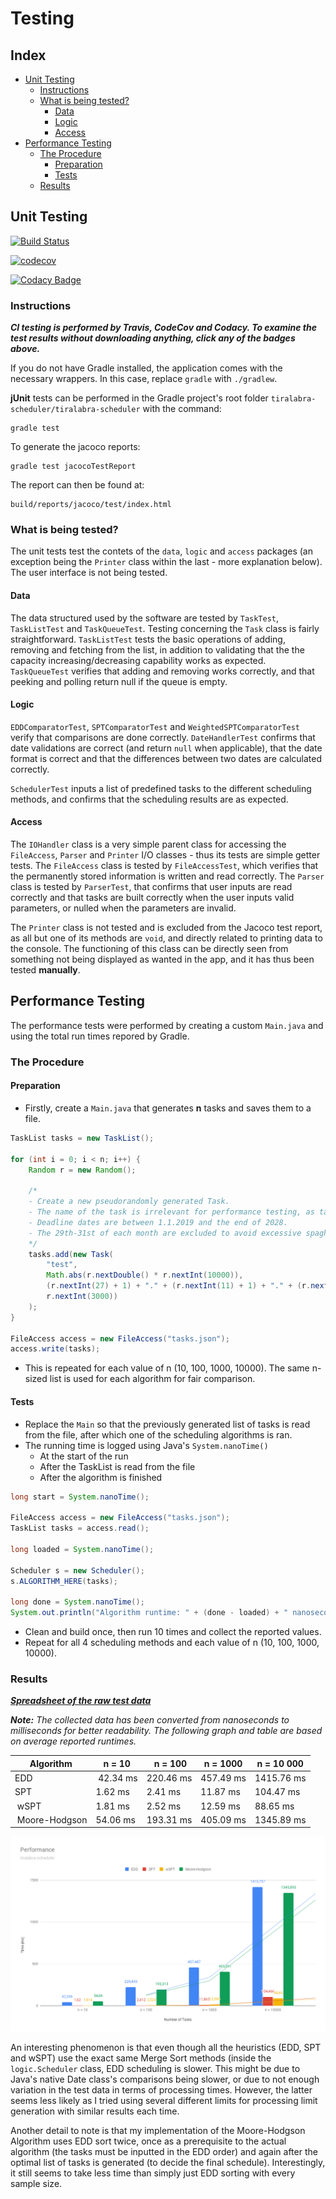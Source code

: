 # Testing

## Index
- [Unit Testing](#unit-testing)
	- [Instructions](#instructions)
	- [What is being tested?](#what-is-being-tested)
		- [Data](#data)
		- [Logic](#logic)
		- [Access](#access)
- [Performance Testing](#performance-testing)
	- [The Procedure](#the-procedure)
		- [Preparation](#preparation)
		- [Tests](#tests)
	- [Results](#results)

## Unit Testing

[![Build Status](https://travis-ci.org/otsha/tiralabra-scheduler.svg?branch=master)](https://travis-ci.org/otsha/tiralabra-scheduler)

[![codecov](https://codecov.io/gh/otsha/tiralabra-scheduler/branch/master/graph/badge.svg)](https://codecov.io/gh/otsha/tiralabra-scheduler)

[![Codacy Badge](https://api.codacy.com/project/badge/Grade/d0ab491418a2477d99c32a23c1d9e566)](https://www.codacy.com/app/otsha/tiralabra-scheduler?utm_source=github.com&amp;utm_medium=referral&amp;utm_content=otsha/tiralabra-scheduler&amp;utm_campaign=Badge_Grade)

### Instructions
***CI testing is performed by Travis, CodeCov and Codacy. To examine the test results without downloading anything, click any of the badges above.***

If you do not have Gradle installed, the application comes with the necessary wrappers. In this case, replace ```gradle``` with ```./gradlew```.

**jUnit** tests can be performed in the Gradle project's root folder ```tiralabra-scheduler/tiralabra-scheduler``` with the command:
```
gradle test
```
To generate the jacoco reports:
```
gradle test jacocoTestReport
```
The report can then be found at:
```
build/reports/jacoco/test/index.html
```

### What is being tested?
The unit tests test the contets of the ```data```, ```logic``` and ```access``` packages (an exception being the ```Printer``` class within the last - more explanation below). The user interface is not being tested.

#### Data
The data structured used by the software are tested by ```TaskTest```, ```TaskListTest``` and ```TaskQueueTest```. Testing concerning the ```Task``` class is fairly straightforward. ```TaskListTest``` tests the basic operations of adding, removing and fetching from the list, in addition to validating that the the capacity increasing/decreasing capability works as expected. ```TaskQueueTest``` verifies that adding and removing works correctly, and that peeking and polling return null if the queue is empty.

#### Logic
```EDDComparatorTest```, ```SPTComparatorTest``` and ```WeightedSPTComparatorTest``` verify that comparisons are done correctly. ```DateHandlerTest``` confirms that date validations are correct (and return ```null``` when applicable), that the date format is correct and that the differences between two dates are calculated correctly.

```SchedulerTest``` inputs a list of predefined tasks to the different scheduling methods, and confirms that the scheduling results are as expected.

#### Access
The ```IOHandler``` class is a very simple parent class for accessing the ```FileAccess```, ```Parser``` and ```Printer``` I/O classes - thus its tests are simple getter tests. The ```FileAccess``` class is tested by ```FileAccessTest```, which verifies that the permanently stored information is written and read correctly. The ```Parser``` class is tested by ```ParserTest```, that confirms that user inputs are read correctly and that tasks are built correctly when the user inputs valid parameters, or nulled when the parameters are invalid.

The ```Printer``` class is not tested and is excluded from the Jacoco test report, as all but one of its methods are ```void```, and directly related to printing data to the console. The functioning of this class can be directly seen from something not being displayed as wanted in the app, and it has thus been tested **manually**.

## Performance Testing

The performance tests were performed by creating a custom ```Main.java``` and using the total run times repored by Gradle.

### The Procedure

#### Preparation

- Firstly, create a ```Main.java``` that generates **n** tasks and saves them to a file.

```java
TaskList tasks = new TaskList();

for (int i = 0; i < n; i++) {
	Random r = new Random();
	
	/*
	- Create a new pseudorandomly generated Task.
	- The name of the task is irrelevant for performance testing, as tasks are never sorted by name.
	- Deadline dates are between 1.1.2019 and the end of 2028.
	- The 29th-31st of each month are excluded to avoid excessive spaghetti code to accommodate for February.
	*/
	tasks.add(new Task(
		"test",
		Math.abs(r.nextDouble() * r.nextInt(10000)),
		(r.nextInt(27) + 1) + "." + (r.nextInt(11) + 1) + "." + (r.nextInt(10) + 2019),
		r.nextInt(3000))
	);
}

FileAccess access = new FileAccess("tasks.json");
access.write(tasks);
```
- This is repeated for each value of n (10, 100, 1000, 10000). The same n-sized list is used for each algorithm for fair comparison.

#### Tests

- Replace the ```Main``` so that the previously generated list of tasks is read from the file, after which one of the scheduling algorithms is ran.
- The running time is logged using Java's ```System.nanoTime()```
	- At the start of the run
	- After the TaskList is read from the file
	- After the algorithm is finished

```java
long start = System.nanoTime();

FileAccess access = new FileAccess("tasks.json");
TaskList tasks = access.read();

long loaded = System.nanoTime();

Scheduler s = new Scheduler();
s.ALGORITHM_HERE(tasks);

long done = System.nanoTime();
System.out.println("Algorithm runtime: " + (done - loaded) + " nanoseconds");
```

- Clean and build once, then run 10 times and collect the reported values.
- Repeat for all 4 scheduling methods and each value of n (10, 100, 1000, 10000).

### Results

***[Spreadsheet of the raw test data](https://docs.google.com/spreadsheets/d/1lkpz7VGbgFzrs4uXh5jAJO8rxlQXugSaENhyu46kJRs/edit?usp=sharing)***

***Note:** The collected data has been converted from nanoseconds to milliseconds for better readability. The following graph and table are based on average reported runtimes.*

| Algorithm | n = 10 | n = 100 | n = 1000 | n = 10 000 |
|-----------|--------|---------|----------|------------|
| EDD | 42.34 ms | 220.46 ms | 457.49 ms | 1415.76 ms |
| SPT | 1.62 ms | 2.41 ms | 11.87 ms | 104.47 ms |
| wSPT| 1.81 ms | 2.52 ms | 12.59 ms | 88.65 ms |
| Moore-Hodgson| 54.06 ms | 193.31 ms | 405.09 ms | 1345.89 ms |

![Performance test results as a bar chart](https://raw.githubusercontent.com/otsha/tiralabra-scheduler/master/Documentation/Performance.png)

An interesting phenomenon is that even though all the heuristics (EDD, SPT and wSPT) use the exact same Merge Sort methods (inside the ```logic.Scheduler``` class, EDD scheduling is slower. This might be due to Java's native Date class's comparisons being slower, or due to not enough variation in the test data in terms of processing times. However, the latter seems less likely as I tried using several different limits for processing limit generation with similar results each time.

Another detail to note is that my implementation of the Moore-Hodgson Algorithm uses EDD sort twice, once as a prerequisite to the actual algorithm (the tasks must be inputted in the EDD order) and again after the optimal list of tasks is generated (to decide the final schedule). Interestingly, it still seems to take less time than simply just EDD sorting with every sample size.
